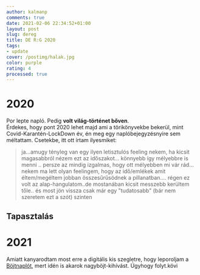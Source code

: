 ```yaml
---
author: kalmanp
comments: true
date: 2021-02-06 22:34:52+01:00
layout: post
slug: dereg
title: DE R:G 2020
tags:
- update
cover: /postimg/halak.jpg
color: purple
rating: 4
processed: true
---
```


# 2020
Por lepte napló. Pedig **volt világ-történet bőven**.  
Érdekes, hogy pont 2020 lehet majd ami a törikönyvekbe bekerül, mint Covid-Karantén-LockDown év, én meg egy naplóbejegyzésnyire sem méltattam. Csetekbe, itt ott írtam ilyesmiket:
> ja...amugy tényleg van egy ilyen letisztulós feeling nekem, ha kicsit magasabbról nézem ezt az időszakot... könnyebb így mélyebbre is menni .. persze az mindig izgalmas, hogy ott mélyebben mi vár rád... nekem ma lett olyan feelingem, hogy az idő/emlékek amit éltem/megéltem jobban összesűrűsödnek a pillanatban.... régen ez volt az alap-hangulatom..de mostanában kicsit messzebb kerültem tőle.. és most jön vissza csak már egy "tudatosabb" (bár nem szeretem ezt a szót) szinten

## Tapasztalás

# 2021
Amiatt kanyarodtam most erre a digitális kis szegletre, hogy leporoljam a [Böjtnaplót](bojtnaplo), mert idén is akarok nagyböjt-kihívást. Úgyhogy folyt.kövi
